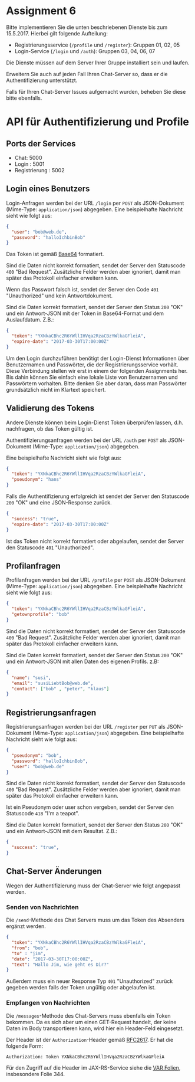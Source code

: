 # Assignment 6

Bitte implementieren Sie die unten beschriebenen Dienste bis zum 15.5.2017. Hierbei gilt folgende Aufteilung:

  * Registrierungsservice (`/profile` und `/register`): Gruppen 01, 02, 05
  * Login-Service (`/login` und `/auth`): Gruppen 03, 04, 06, 07

Die Dienste müssen auf dem Server Ihrer Gruppe installiert sein und laufen.

Erweitern Sie auch auf jeden Fall Ihren Chat-Server so, dass er die Authentifizierung unterstützt.

Falls für Ihren Chat-Server Issues aufgemacht wurden, beheben Sie diese bitte ebenfalls.


# API für Authentifizierung und Profile

## Ports der Services

  * Chat: 5000
  * Login : 5001
  * Registrierung : 5002

## Login eines Benutzers

Login-Anfragen werden bei der URL `/login` per `POST` als JSON-Dokument (Mime-Type: `application/json`) abgegeben.
Eine beispielhafte Nachricht sieht wie folgt aus:

```json
{
  "user": "bob@web.de",
  "password": "halloIchbinBob"
}
```

Das Token ist gemäß [Base64](https://de.wikipedia.org/wiki/Base64) formatiert.

Sind die Daten nicht korrekt formatiert, sendet der Server den Statuscode `400` "Bad Request". Zusätzliche Felder werden aber ignoriert, damit man später das Protokoll einfacher erweitern kann.

Wenn das Passwort falsch ist, sendet der Server den Code `401` "Unauthorized" und kein Antwortdokument.

Sind die Daten korrekt formatiert, sendet der Server den Status `200` "OK" und ein Antwort-JSON mit der Token in Base64-Format und dem Auslaufdatum. Z.B.:

```json
{
  "token": "YXNkaCBhc2R6YWllIHVqa2RzaCBzYWlkaGFleiA",
  "expire-date": "2017-03-30T17:00:00Z"
}
```

Um den Login durchzuführen benötigt der Login-Dienst Informationen über Benutzernamen und Passwörter, die der Registrierungsservice vorhält. Diese Verbindung stellen wir erst in einem der folgenden Assignments her. Bis dahin können Sie einfach eine lokale Liste von Benutzernamen und Passwörtern vorhalten. Bitte denken Sie aber daran, dass man Passwörter grundsätzlich nicht im Klartext speichert.


## Validierung des Tokens

Andere Dienste können beim Login-Dienst Token überprüfen lassen, d.h. nachfragen, ob das Token gültig ist.

Authentifizierungsanfragen werden bei der URL `/auth` per `POST` als JSON-Dokument (Mime-Type: `application/json`) abgegeben.

Eine beispielhafte Nachricht sieht wie folgt aus:

```json
{
  "token": "YXNkaCBhc2R6YWllIHVqa2RzaCBzYWlkaGFleiA",
  "pseudonym": "hans"
}
```

Falls die Authentifizierung erfolgreich ist sendet der Server den Statuscode `200` "OK" und eine JSON-Response zurück.

```json
{
  "success": "true",
  "expire-date": "2017-03-30T17:00:00Z"
}
```

Ist das Token nicht korrekt formatiert oder abgelaufen, sendet der Server den Statuscode `401` "Unauthorized".


## Profilanfragen

Profilanfragen werden bei der URL `/profile` per `POST` als JSON-Dokument (Mime-Type: `application/json`) abgegeben.
Eine beispielhafte Nachricht sieht wie folgt aus:

```json
{
  "token": "YXNkaCBhc2R6YWllIHVqa2RzaCBzYWlkaGFleiA",
  "getownprofile": "bob"
}
```

Sind die Daten nicht korrekt formatiert, sendet der Server den Statuscode `400` "Bad Request". Zusätzliche Felder werden aber ignoriert, damit man später das Protokoll einfacher erweitern kann.

Sind die Daten korrekt formatiert, sendet der Server den Status `200` "OK" und ein Antwort-JSON mit allen Daten des eigenen Profils.
z.B:

```json
{
  "name": "susi",
  "email": "susiLiebtBob@web.de",
  "contact": ["bob" , "peter", "klaus"]
}
```

## Registrierungsanfragen

Registrierungsanfragen werden bei der URL `/register` per `PUT` als JSON-Dokument (Mime-Type: `application/json`) abgegeben.
Eine beispielhafte Nachricht sieht wie folgt aus:

```json
{
  "pseudonym": "bob",
  "password": "halloIchbinBob",
  "user": "bob@web.de"
}
```

Sind die Daten nicht korrekt formatiert, sendet der Server den Statuscode `400` "Bad Request". Zusätzliche Felder werden aber ignoriert, damit man später das Protokoll einfacher erweitern kann.

Ist ein Pseudonym  oder user schon vergeben, sendet der Server den Statuscode `418` "I'm a teapot".

Sind die Daten korrekt formatiert, sendet der Server den Status `200` "OK" und ein Antwort-JSON mit dem Resultat. Z.B.:

```json
{
  "success": "true",
}
```

## Chat-Server Änderungen

Wegen der Authentifizierung muss der Chat-Server wie folgt angepasst werden.

### Senden von Nachrichten

Die `/send`-Methode des Chat Servers muss um das Token des Absenders ergänzt werden.

```json
{
  "token": "YXNkaCBhc2R6YWllIHVqa2RzaCBzYWlkaGFleiA",
  "from": "bob",
  "to" : "jim",
  "date": "2017-03-30T17:00:00Z",
  "text": "Hallo Jim, wie geht es Dir?"
}
```

Außerdem muss ein neuer Response Typ `401` "Unauthorized" zurück gegeben werden falls der Token ungültig oder abgelaufen ist.


### Empfangen von Nachrichten

Die `/messages`-Methode des Chat-Servers muss ebenfalls ein Token bekommen. Da es sich aber um einen GET-Request handelt, der keine Daten im Body transportieren kann, wird hier ein Header-Feld eingesetzt.

Der Header ist der `Authorization`-Header gemäß [RFC2617](http://www.ietf.org/rfc/rfc2617.txt). Er hat die folgende Form:

`Authorization: Token YXNkaCBhc2R6YWllIHVqa2RzaCBzYWlkaGFleiA`

Für den Zugriff auf die Header im JAX-RS-Service siehe die [VAR Folien](https://smits-net.de/files/var/folien/VAR_04_Kommunikationsorientierte_Middleware.pdf), insbesondere Folie 344.
